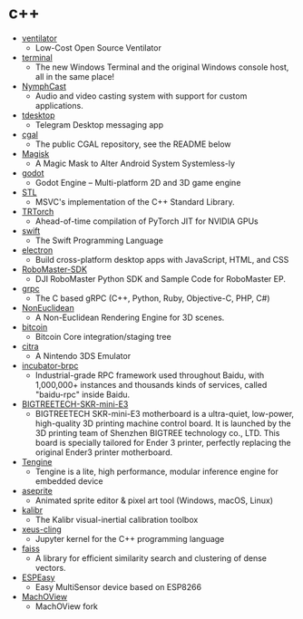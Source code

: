 # c++
- [ventilator](https://github.com/jcl5m1/ventilator)
  - Low-Cost Open Source Ventilator
- [terminal](https://github.com/microsoft/terminal)
  - The new Windows Terminal and the original Windows console host, all in the same place!
- [NymphCast](https://github.com/MayaPosch/NymphCast)
  - Audio and video casting system with support for custom applications.
- [tdesktop](https://github.com/telegramdesktop/tdesktop)
  - Telegram Desktop messaging app
- [cgal](https://github.com/CGAL/cgal)
  - The public CGAL repository, see the README below
- [Magisk](https://github.com/topjohnwu/Magisk)
  - A Magic Mask to Alter Android System Systemless-ly
- [godot](https://github.com/godotengine/godot)
  - Godot Engine – Multi-platform 2D and 3D game engine
- [STL](https://github.com/microsoft/STL)
  - MSVC's implementation of the C++ Standard Library.
- [TRTorch](https://github.com/NVIDIA/TRTorch)
  - Ahead-of-time compilation of PyTorch JIT for NVIDIA GPUs
- [swift](https://github.com/apple/swift)
  - The Swift Programming Language
- [electron](https://github.com/electron/electron)
  - Build cross-platform desktop apps with JavaScript, HTML, and CSS
- [RoboMaster-SDK](https://github.com/dji-sdk/RoboMaster-SDK)
  - DJI RoboMaster Python SDK and Sample Code for RoboMaster EP.
- [grpc](https://github.com/grpc/grpc)
  - The C based gRPC (C++, Python, Ruby, Objective-C, PHP, C#)
- [NonEuclidean](https://github.com/HackerPoet/NonEuclidean)
  - A Non-Euclidean Rendering Engine for 3D scenes.
- [bitcoin](https://github.com/bitcoin/bitcoin)
  - Bitcoin Core integration/staging tree
- [citra](https://github.com/citra-emu/citra)
  - A Nintendo 3DS Emulator
- [incubator-brpc](https://github.com/apache/incubator-brpc)
  - Industrial-grade RPC framework used throughout Baidu, with 1,000,000+ instances and thousands kinds of services, called "baidu-rpc" inside Baidu.
- [BIGTREETECH-SKR-mini-E3](https://github.com/bigtreetech/BIGTREETECH-SKR-mini-E3)
  - BIGTREETECH SKR-mini-E3 motherboard is a ultra-quiet, low-power, high-quality 3D printing machine control board. It is launched by the 3D printing team of Shenzhen BIGTREE technology co., LTD. This board is specially tailored for Ender 3 printer, perfectly replacing the original Ender3 printer motherboard.
- [Tengine](https://github.com/OAID/Tengine)
  - Tengine is a lite, high performance, modular inference engine for embedded device
- [aseprite](https://github.com/aseprite/aseprite)
  - Animated sprite editor & pixel art tool (Windows, macOS, Linux)
- [kalibr](https://github.com/ethz-asl/kalibr)
  - The Kalibr visual-inertial calibration toolbox
- [xeus-cling](https://github.com/jupyter-xeus/xeus-cling)
  - Jupyter kernel for the C++ programming language
- [faiss](https://github.com/facebookresearch/faiss)
  - A library for efficient similarity search and clustering of dense vectors.
- [ESPEasy](https://github.com/letscontrolit/ESPEasy)
  - Easy MultiSensor device based on ESP8266
- [MachOView](https://github.com/gdbinit/MachOView)
  - MachOView fork
